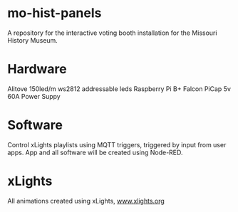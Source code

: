 # mo-hist-panels
A repository for the interactive voting booth installation for the Missouri History Museum.

# Hardware
Alitove 150led/m ws2812 addressable leds
Raspberry Pi B+
Falcon PiCap
5v 60A Power Suppy

# Software
Control xLights playlists using MQTT triggers, triggered by input from user apps.
App and all software will be created using Node-RED.

# xLights
All animations created using xLights, www.xlights.org 
